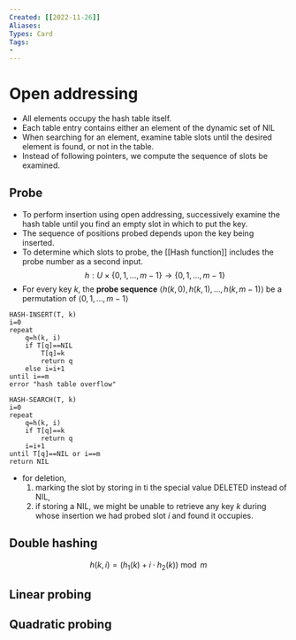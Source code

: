 ```yaml
---
Created: [[2022-11-26]]
Aliases: 
Types: Card
Tags: 
- 
---
```

# Open addressing
- All elements occupy the hash table itself. 
- Each table entry contains either an element of the dynamic set of NIL
- When searching for an element, examine table slots until the desired element is found, or not in the table. 
- Instead of following pointers, we compute the sequence of slots be examined. 
## Probe
- To perform insertion using open addressing, successively examine the hash table until you find an empty slot in which to put the key. 
- The sequence of positions probed depends upon the key being inserted. 
- To determine which slots to probe, the [[Hash function]] includes the probe number as a second input. 
$$h:U\times\{0, 1, \dots, m-1\}\rightarrow\{0, 1, \dots, m-1\}$$
- For every key $k$, the **probe sequence** $\langle h(k, 0), h(k, 1), \dots, h(k, m-1)\rangle$ be a permutation of $\langle 0, 1, \dots, m-1\rangle$
```Pseudocode
HASH-INSERT(T, k)
i=0
repeat
	q=h(k, i)
	if T[q]==NIL
		T[q]=k
		return q
	else i=i+1
until i==m
error "hash table overflow"

HASH-SEARCH(T, k)
i=0
repeat
	q=h(k, i)
	if T[q]==k
		return q
	i=i+1
until T[q]==NIL or i==m
return NIL
```
- for deletion, 
  1. marking the slot by storing in ti the special value DELETED instead of NIL, 
  2. if storing a NIL, we might be unable to retrieve any key $k$ during whose insertion we had probed slot $i$ and found it occupies. 
## Double hashing
$$h(k, i)=(h_1(k)+i\cdot h_2(k))\bmod m$$

## Linear probing
## Quadratic probing
